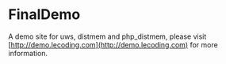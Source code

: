 FinalDemo
=============
A demo site for uws, distmem and php_distmem, please visit [http://demo.lecoding.com](http://demo.lecoding.com) for more information.